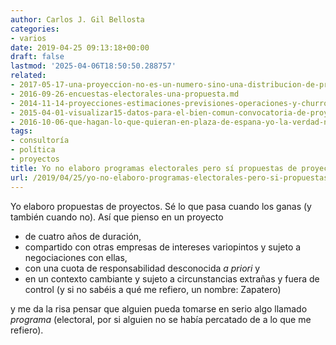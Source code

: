 ```yaml
---
author: Carlos J. Gil Bellosta
categories:
- varios
date: 2019-04-25 09:13:18+00:00
draft: false
lastmod: '2025-04-06T18:50:50.288757'
related:
- 2017-05-17-una-proyeccion-no-es-un-numero-sino-una-distribucion-de-probabilidad.md
- 2016-09-26-encuestas-electorales-una-propuesta.md
- 2014-11-14-proyecciones-estimaciones-previsiones-operaciones-y-churros.md
- 2015-04-01-visualizar15-datos-para-el-bien-comun-convocatoria-de-proyectos.md
- 2016-10-06-que-hagan-lo-que-quieran-en-plaza-de-espana-yo-la-verdad-no-tengo-tiempo-para-leer-350-mb-de-documentacion.md
tags:
- consultoría
- política
- proyectos
title: Yo no elaboro programas electorales pero sí propuestas de proyectos
url: /2019/04/25/yo-no-elaboro-programas-electorales-pero-si-propuestas-de-proyectos/
---
```


Yo elaboro propuestas de proyectos. Sé lo que pasa cuando los ganas (y también cuando no). Así que pienso en un proyecto

* de cuatro años de duración,
* compartido con otras empresas de intereses variopintos y sujeto a negociaciones con ellas,
* con una cuota de responsabilidad desconocida _a priori_ y
* en un contexto cambiante y sujeto a circunstancias extrañas y fuera de control (y si no sabéis a qué me refiero, un nombre: Zapatero)

y me da la risa pensar que alguien pueda tomarse en serio algo llamado _programa_ (electoral, por si alguien no se había percatado de a lo que me refiero).
